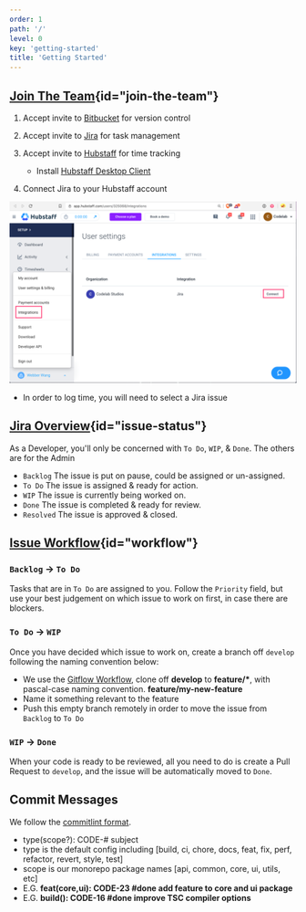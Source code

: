```yaml
---
order: 1
path: '/'
level: 0
key: 'getting-started'
title: 'Getting Started'
---
```


<!--- ### Data Modeling
Codelab is a software platform for building web applications.

- Create schema by defining models, fields, and the relationships between them (1-M, M-1 etc).

### Content Creation

- Create content by adding data to dynamically created schema.

You'll be helping out with developing features, the tech stack is available [here](/tech-stack) if you are curious what frameworks & libraries you'll be working with.
-->

## [Join The Team](#join-the-team){id="join-the-team"}

1. Accept invite to [Bitbucket](https://bitbucket.org/codelabstudios/codelab) for version control

2. Accept invite to [Jira](https://codelabstudios.atlassian.net) for task management

3. Accept invite to [Hubstaff](https://hubstaff.com) for time tracking

   - Install [Hubstaff Desktop Client ](https://app.hubstaff.com/download)

4. Connect Jira to your Hubstaff account

![Hubstaff Jira Integration](../assets/images/hubstaff-jira-integration.png)

- In order to log time, you will need to select a Jira issue

## [Jira Overview](#issue-status){id="issue-status"}

As a Developer, you'll only be concerned with `To Do`, `WIP`, & `Done`. The others are for the Admin

- `Backlog` The issue is put on pause, could be assigned or un-assigned.
- `To Do` The issue is assigned & ready for action.
- `WIP` The issue is currently being worked on.
- `Done` The issue is completed & ready for review.
- `Resolved` The issue is approved & closed.

## [Issue Workflow](#workflow){id="workflow"}

<!-- Note that issues cannot be manually moved, they are triggered to move based on your commit messages. We will talk about commit message format after dealing with the workflow. -->

### `Backlog` -> `To Do`

Tasks that are in `To Do` are assigned to you. Follow the `Priority` field, but use your best judgement on which issue to work on first, in case there are blockers.

### `To Do` -> `WIP`

Once you have decided which issue to work on, create a branch off `develop` following the naming convention below:

- We use the [Gitflow Workflow](https://www.atlassian.com/git/tutorials/comparing-workflows/gitflow-workflow), clone off **develop** to **feature/\***, with pascal-case naming convention. **feature/my-new-feature**
- Name it something relevant to the feature
- Push this empty branch remotely in order to move the issue from `Backlog` to `To Do`

### `WIP` -> `Done`

When your code is ready to be reviewed, all you need to do is create a Pull Request to `develop`, and the issue will be automatically moved to `Done`.

## Commit Messages

We follow the [commitlint format](https://github.com/conventional-changelog/commitlint).

- type(scope?): CODE-# subject
- type is the default config including [build, ci, chore, docs, feat, fix, perf, refactor, revert, style, test]
- scope is our monorepo package names [api, common, core, ui, utils, etc]
- E.G. **feat(core,ui): CODE-23 #done add feature to core and ui package**
- E.G. **build(): CODE-16 #done improve TSC compiler options**
